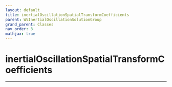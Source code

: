 ```yaml
---
layout: default
title: inertialOscillationSpatialTransformCoefficients
parent: WVInertialOscillationSolutionGroup
grand_parent: Classes
nav_order: 3
mathjax: true
---
```


#  inertialOscillationSpatialTransformCoefficients




---

